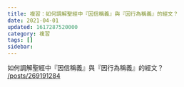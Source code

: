 ```yaml
---
title: 複習：如何調解聖經中『因信稱義』與『因行為稱義』的經文？
date: 2021-04-01
updated: 1617287520000
category: 複習
tags: []
sidebar: 
---
```


<p>如何調解聖經中『因信稱義』與『因行為稱義』的經文？<br/>
<a href="/posts/269191284" target="_blank">/posts/269191284</a></p>
<p> </p>
